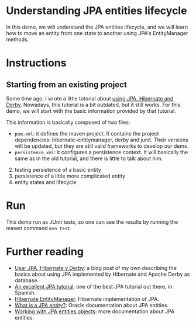 # Understanding JPA entities lifecycle

In this demo, we will understand the JPA entities lifecycle, and we will
learn how to move an entity from one state to another using JPA's 
EntityManager methods.

# Instructions

## Starting from an existing project

Some time ago, I wrote a little tutorial about 
[using JPA, Hibernate and Derby](http://rchavarria.github.io/blog/2011/05/19/uso-de-jpa-hibernate-y-derby).
Nowadays, this tutorial is a bit outdated, but it still works. For this demo,
we will start with the basic information provided by that tutorial.

This information is basically composed of two files:

- `pom.xml`: it defines the maven project. It contains the project dependencies: 
hibernate-entitymanager, derby and junit. Their versions will be updated, but
they are still valid frameworks to develop our demo.
- `persistence.xml`: it configures a persistence context. It will basically the
same as in the old tutorial, and there is little to talk about him.



2. testing persistence of a basic entity
3. persistence of a little more complicated entity
4. entity states and lifecycle

# Run

This demo run as JUnit tests, so one can see the results by running the maven
command `mvn test`. 

# Further reading

- [Usar JPA, Hibernate y Derby](http://rchavarria.github.io/blog/2011/05/19/uso-de-jpa-hibernate-y-derby):
a blog post of my own describing the basics about using JPA implemented by Hibernate 
and Apache Derby as database.
- [An excellent JPA tutorial](http://www.davidmarco.es/blog/entrada.php?id=144): 
one of the best JPA tutorial out there, in Spanish.
- [Hibernate EntityManager](http://docs.jboss.org/hibernate/core/4.0/hem/en-US/html_single): 
Hibernate implementation of JPA. 
- [What is a JPA entity?](http://docs.oracle.com/cd/E16439_01/doc.1013/e13981/undejbs003.htm): 
Oracle documentation about JPA entities. 
- [Working with JPA entities objects](http://www.objectdb.com/java/jpa/persistence/managed): 
more documentation about JPA entities.
